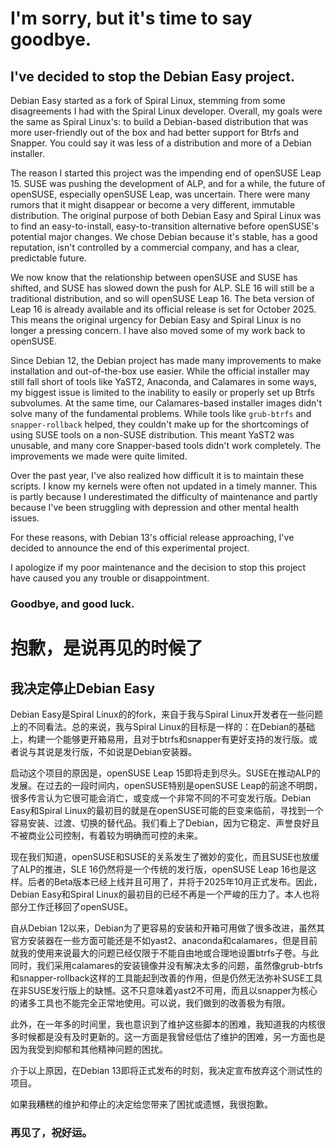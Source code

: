 # I'm sorry, but it's time to say goodbye.
## I've decided to stop the Debian Easy project.

Debian Easy started as a fork of Spiral Linux, stemming from some disagreements I had with the Spiral Linux developer. Overall, my goals were the same as Spiral Linux's: to build a Debian-based distribution that was more user-friendly out of the box and had better support for Btrfs and Snapper. You could say it was less of a distribution and more of a Debian installer.

The reason I started this project was the impending end of openSUSE Leap 15. SUSE was pushing the development of ALP, and for a while, the future of openSUSE, especially openSUSE Leap, was uncertain. There were many rumors that it might disappear or become a very different, immutable distribution. The original purpose of both Debian Easy and Spiral Linux was to find an easy-to-install, easy-to-transition alternative before openSUSE's potential major changes. We chose Debian because it's stable, has a good reputation, isn't controlled by a commercial company, and has a clear, predictable future.

We now know that the relationship between openSUSE and SUSE has shifted, and SUSE has slowed down the push for ALP. SLE 16 will still be a traditional distribution, and so will openSUSE Leap 16. The beta version of Leap 16 is already available and its official release is set for October 2025. This means the original urgency for Debian Easy and Spiral Linux is no longer a pressing concern. I have also moved some of my work back to openSUSE.

Since Debian 12, the Debian project has made many improvements to make installation and out-of-the-box use easier. While the official installer may still fall short of tools like YaST2, Anaconda, and Calamares in some ways, my biggest issue is limited to the inability to easily or properly set up Btrfs subvolumes. At the same time, our Calamares-based installer images didn't solve many of the fundamental problems. While tools like `grub-btrfs` and `snapper-rollback` helped, they couldn't make up for the shortcomings of using SUSE tools on a non-SUSE distribution. This meant YaST2 was unusable, and many core Snapper-based tools didn't work completely. The improvements we made were quite limited.

Over the past year, I've also realized how difficult it is to maintain these scripts. I know my kernels were often not updated in a timely manner. This is partly because I underestimated the difficulty of maintenance and partly because I've been struggling with depression and other mental health issues.

For these reasons, with Debian 13's official release approaching, I've decided to announce the end of this experimental project.

I apologize if my poor maintenance and the decision to stop this project have caused you any trouble or disappointment.

### Goodbye, and good luck.

# 抱歉，是说再见的时候了
## 我决定停止Debian Easy
Debian Easy是Spiral Linux的的fork，来自于我与Spiral Linux开发者在一些问题上的不同看法。总的来说，我与Spiral Linux的目标是一样的：在Debian的基础上，构建一个能够更开箱易用，且对于btrfs和snapper有更好支持的发行版。或者说与其说是发行版，不如说是Debian安装器。

启动这个项目的原因是，openSUSE Leap 15即将走到尽头。SUSE在推动ALP的发展。在过去的一段时间内，openSUSE特别是openSUSE Leap的前途不明朗，很多传言认为它很可能会消亡，或变成一个非常不同的不可变发行版。Debian Easy和Spiral Linux的最初目的就是在openSUSE可能的巨变来临前，寻找到一个容易安装、过渡、切换的替代品。我们看上了Debian，因为它稳定、声誉良好且不被商业公司控制，有着较为明确而可控的未来。

现在我们知道，openSUSE和SUSE的关系发生了微妙的变化，而且SUSE也放缓了ALP的推进，SLE 16仍然将是一个传统的发行版，openSUSE Leap 16也是这样。后者的Beta版本已经上线并且可用了，并将于2025年10月正式发布。因此，Debian Easy和Spiral Linux的最初目的已经不再是一个严峻的压力了。本人也将部分工作迁移回了openSUSE。

自从Debian 12以来，Debian为了更容易的安装和开箱可用做了很多改进，虽然其官方安装器在一些方面可能还是不如yast2、anaconda和calamares，但是目前就我的使用来说最大的问题已经仅限于不能自由地或合理地设置btrfs子卷。与此同时，我们采用calamares的安装镜像并没有解决太多的问题，虽然像grub-btrfs和snapper-rollback这样的工具能起到改善的作用，但是仍然无法弥补SUSE工具在非SUSE发行版上的缺憾。这不只意味着yast2不可用，而且以snapper为核心的诸多工具也不能完全正常地使用。可以说，我们做到的改善极为有限。

此外，在一年多的时间里，我也意识到了维护这些脚本的困难，我知道我的内核很多时候都是没有及时更新的。这一方面是我曾经低估了维护的困难，另一方面也是因为我受到抑郁和其他精神问题的困扰。

介于以上原因，在Debian 13即将正式发布的时刻，我决定宣布放弃这个测试性的项目。

如果我糟糕的维护和停止的决定给您带来了困扰或遗憾，我很抱歉。

### 再见了，祝好运。
